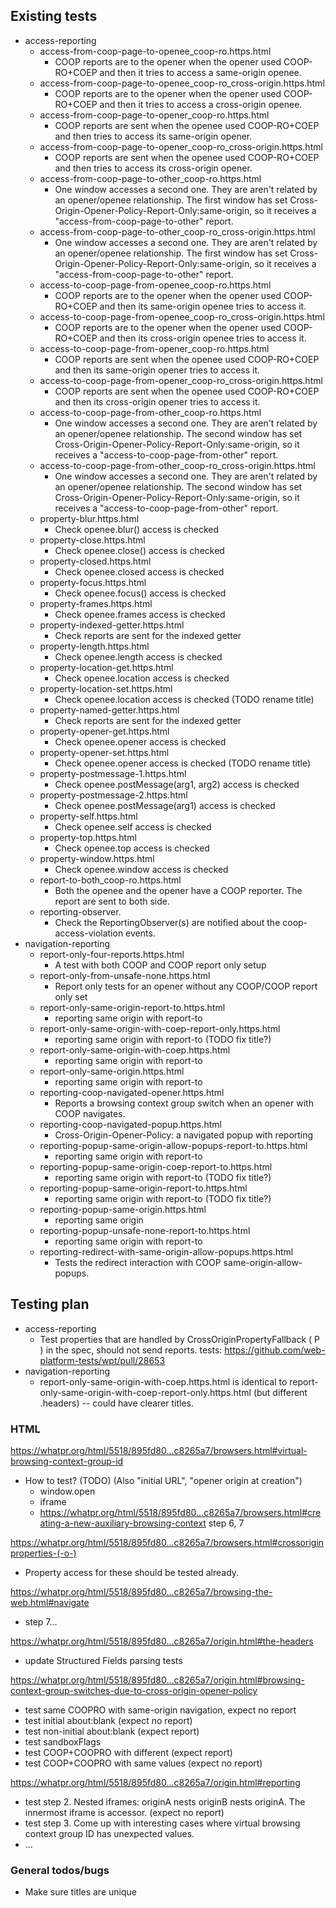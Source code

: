 ## Existing tests ##

- access-reporting
  - access-from-coop-page-to-openee_coop-ro.https.html
    - COOP reports are to the opener when the opener used COOP-RO+COEP and then it tries to access a same-origin openee.
  - access-from-coop-page-to-openee_coop-ro_cross-origin.https.html
    - COOP reports are to the opener when the opener used COOP-RO+COEP and then it
  tries to access a cross-origin openee.
  - access-from-coop-page-to-opener_coop-ro.https.html
    - COOP reports are sent when the openee used COOP-RO+COEP and then tries to access its same-origin opener.
  - access-from-coop-page-to-opener_coop-ro_cross-origin.https.html
    - COOP reports are sent when the openee used COOP-RO+COEP and then tries to access its cross-origin opener.
  - access-from-coop-page-to-other_coop-ro.https.html
    - One window accesses a second one. They are aren't related by an opener/openee relationship. The first window has set Cross-Origin-Opener-Policy-Report-Only:same-origin, so it receives a "access-from-coop-page-to-other" report.
  - access-from-coop-page-to-other_coop-ro_cross-origin.https.html
    - One window accesses a second one. They are aren't related by an opener/openee relationship. The first window has set Cross-Origin-Opener-Policy-Report-Only:same-origin, so it receives a "access-from-coop-page-to-other" report.
  - access-to-coop-page-from-openee_coop-ro.https.html
    - COOP reports are to the opener when the opener used COOP-RO+COEP and then its
  same-origin openee tries to access it.
  - access-to-coop-page-from-openee_coop-ro_cross-origin.https.html
    - COOP reports are to the opener when the opener used COOP-RO+COEP and then its
  cross-origin openee tries to access it.
  - access-to-coop-page-from-opener_coop-ro.https.html
    - COOP reports are sent when the openee used COOP-RO+COEP and then its
  same-origin opener tries to access it.
  - access-to-coop-page-from-opener_coop-ro_cross-origin.https.html
    - COOP reports are sent when the openee used COOP-RO+COEP and then its
  cross-origin opener tries to access it.
  - access-to-coop-page-from-other_coop-ro.https.html
    - One window accesses a second one. They are aren't related by an opener/openee relationship. The second window has set Cross-Origin-Opener-Policy-Report-Only:same-origin, so it receives a "access-to-coop-page-from-other" report.
  - access-to-coop-page-from-other_coop-ro_cross-origin.https.html
    - One window accesses a second one. They are aren't related by an opener/openee relationship. The second window has set Cross-Origin-Opener-Policy-Report-Only:same-origin, so it receives a "access-to-coop-page-from-other" report.
  - property-blur.https.html
    - Check openee.blur() access is checked
  - property-close.https.html
    - Check openee.close() access is checked
  - property-closed.https.html
    - Check openee.closed access is checked
  - property-focus.https.html
    - Check openee.focus() access is checked
  - property-frames.https.html
    - Check openee.frames access is checked
  - property-indexed-getter.https.html
    - Check reports are sent for the indexed getter
  - property-length.https.html
    - Check openee.length access is checked
  - property-location-get.https.html
    - Check openee.location access is checked
  - property-location-set.https.html
    - Check openee.location access is checked (TODO rename title)
  - property-named-getter.https.html
    - Check reports are sent for the indexed getter
  - property-opener-get.https.html
    - Check openee.opener access is checked
  - property-opener-set.https.html
    - Check openee.opener access is checked (TODO rename title)
  - property-postmessage-1.https.html
    - Check openee.postMessage(arg1, arg2) access is checked
  - property-postmessage-2.https.html
    - Check openee.postMessage(arg1) access is checked
  - property-self.https.html
    - Check openee.self access is checked
  - property-top.https.html
    - Check openee.top access is checked
  - property-window.https.html
    - Check openee.window access is checked
  - report-to-both_coop-ro.https.html
    - Both the openee and the opener have a COOP reporter. The report are sent to both side.
  - reporting-observer.
    - Check the ReportingObserver(s) are notified about the coop-access-violation events.
- navigation-reporting
  - report-only-four-reports.https.html
    - A test with both COOP and COOP report only setup
  - report-only-from-unsafe-none.https.html
    - Report only tests for an opener without any COOP/COOP report only set
  - report-only-same-origin-report-to.https.html
    - reporting same origin with report-to
  - report-only-same-origin-with-coep-report-only.https.html
    - reporting same origin with report-to (TODO fix title?)
  - report-only-same-origin-with-coep.https.html
    - reporting same origin with report-to
  - report-only-same-origin.https.html
    - reporting same origin with report-to
  - reporting-coop-navigated-opener.https.html
    - Reports a browsing context group switch when an opener with COOP navigates.
  - reporting-coop-navigated-popup.https.html
    - Cross-Origin-Opener-Policy: a navigated popup with reporting
  - reporting-popup-same-origin-allow-popups-report-to.https.html
    - reporting same origin with report-to
  - reporting-popup-same-origin-coep-report-to.https.html
    - reporting same origin with report-to (TODO fix title?)
  - reporting-popup-same-origin-report-to.https.html
    - reporting same origin with report-to (TODO fix title?)
  - reporting-popup-same-origin.https.html
    - reporting same origin
  - reporting-popup-unsafe-none-report-to.https.html
    - reporting same origin with report-to
  - reporting-redirect-with-same-origin-allow-popups.https.html
    - Tests the redirect interaction with COOP same-origin-allow-popups.

## Testing plan ##



- access-reporting
  - Test properties that are handled by CrossOriginPropertyFallback ( P ) in the spec, should not send reports.
    tests: https://github.com/web-platform-tests/wpt/pull/28653
- navigation-reporting
  - report-only-same-origin-with-coep.https.html is identical to report-only-same-origin-with-coep-report-only.https.html (but different .headers) -- could have clearer titles.



### HTML ###

https://whatpr.org/html/5518/895fd80...c8265a7/browsers.html#virtual-browsing-context-group-id

- How to test? (TODO) (Also "initial URL", "opener origin at creation")
  - window.open
  - iframe
  - https://whatpr.org/html/5518/895fd80...c8265a7/browsers.html#creating-a-new-auxiliary-browsing-context step 6, 7

https://whatpr.org/html/5518/895fd80...c8265a7/browsers.html#crossoriginproperties-(-o-)
- Property access for these should be tested already.

https://whatpr.org/html/5518/895fd80...c8265a7/browsing-the-web.html#navigate

- step 7...

https://whatpr.org/html/5518/895fd80...c8265a7/origin.html#the-headers

- update Structured Fields parsing tests

https://whatpr.org/html/5518/895fd80...c8265a7/origin.html#browsing-context-group-switches-due-to-cross-origin-opener-policy

- test same COOPRO with same-origin navigation, expect no report
- test initial about:blank (expect no report)
- test non-initial about:blank (expect report)
- test sandboxFlags
- test COOP+COOPRO with different  (expect report)
- test COOP+COOPRO with same values (expect no report)

https://whatpr.org/html/5518/895fd80...c8265a7/origin.html#reporting

- test step 2. Nested iframes: originA nests originB nests originA. The innermost iframe is accessor. (expect no report)
- test step 3. Come up with interesting cases where virtual browsing context group ID has unexpected values.
- ...

### General todos/bugs ###

- Make sure titles are unique
